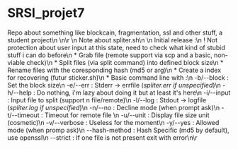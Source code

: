 # SRSI_projet7
Repo about something like blockcain, fragmentation, ssl and other stuff, a student project\n
\n\r
\n
Note about spliter.sh\n
\n
 Initial release :\n
    ! Not protection about user input at this state, need to check what kind of stubid stuff i can do before\n
    * Grab file (remote support via scp and a basic, non-viable check)\n
    * Split files (via split command) into defined block size\n
    * Rename files with the coresponding hash (md5 or arg)\n
    * Create a index for recovering (futur sticker.sh)\n
    * Basic command line with :\n
      -b/--block    : Set the block size\n
      -e/--err      : Stderr -> errfile (*spliter.err if unspecified*)\n
      -h/--help     : Do nothing, i'm lazy about doing it but at least it's here\n
      -i/--input    : Input file to split (support n file/remote)\n
      -l/--log      : Stdout -> logfile (*spliter.log if unspecified*)\n
      -n/--no       : Decline mode (when prompt ask)\n
      -t/--timeout  : Timeout for remote file \n
      -u/--unit     : Display file size unit (cosmetic)\n
      -v/--verbose  : Useless for the moment\n
      -y/--yes      : Allowed mode (when promp ask)\n
      --hash-method : Hash Specific (md5 by default), use openssl\n
      --strict      : If one file is not present exit with error\n\r
